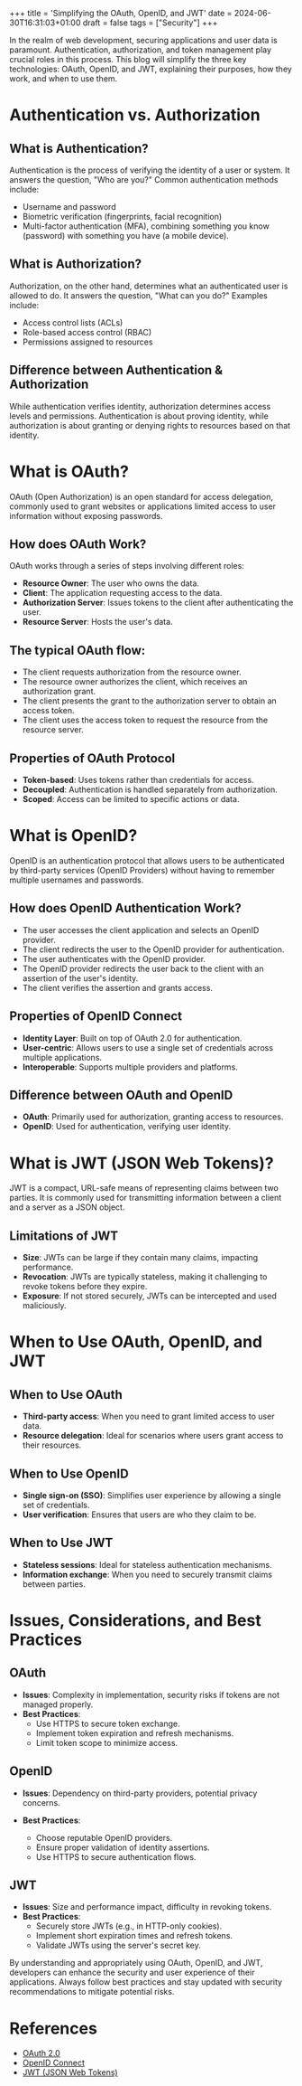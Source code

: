 +++
title = 'Simplifying the OAuth, OpenID, and JWT'
date = 2024-06-30T16:31:03+01:00
draft = false
tags = ["Security"]
+++

In the realm of web development, securing applications and user data is paramount. Authentication, authorization, and token management play crucial roles in this process. This blog will simplify the three key technologies: OAuth, OpenID, and JWT, explaining their purposes, how they work, and when to use them.

# Authentication vs. Authorization

## What is Authentication?

Authentication is the process of verifying the identity of a user or system. It answers the question, "Who are you?" Common authentication methods include:

- Username and password
- Biometric verification (fingerprints, facial recognition)
- Multi-factor authentication (MFA), combining something you know (password) with something you have (a mobile device).

## What is Authorization?

Authorization, on the other hand, determines what an authenticated user is allowed to do. It answers the question, "What can you do?" Examples include:

- Access control lists (ACLs)
- Role-based access control (RBAC)
- Permissions assigned to resources

## Difference between Authentication & Authorization

While authentication verifies identity, authorization determines access levels and permissions. Authentication is about proving identity, while authorization is about granting or denying rights to resources based on that identity.

# What is OAuth?

OAuth (Open Authorization) is an open standard for access delegation, commonly used to grant websites or applications limited access to user information without exposing passwords.

## How does OAuth Work?

OAuth works through a series of steps involving different roles:

- **Resource Owner**: The user who owns the data.
- **Client**: The application requesting access to the data.
- **Authorization Server**: Issues tokens to the client after authenticating the user.
- **Resource Server**: Hosts the user's data.

## The typical OAuth flow:

- The client requests authorization from the resource owner.
- The resource owner authorizes the client, which receives an authorization grant.
- The client presents the grant to the authorization server to obtain an access token.
- The client uses the access token to request the resource from the resource server.

## Properties of OAuth Protocol

- **Token-based**: Uses tokens rather than credentials for access.
- **Decoupled**: Authentication is handled separately from authorization.
- **Scoped**: Access can be limited to specific actions or data.

# What is OpenID?

OpenID is an authentication protocol that allows users to be authenticated by third-party services (OpenID Providers) without having to remember multiple usernames and passwords.

## How does OpenID Authentication Work?

- The user accesses the client application and selects an OpenID provider.
- The client redirects the user to the OpenID provider for authentication.
- The user authenticates with the OpenID provider.
- The OpenID provider redirects the user back to the client with an assertion of the user's identity.
- The client verifies the assertion and grants access.

## Properties of OpenID Connect

- **Identity Layer**: Built on top of OAuth 2.0 for authentication.
- **User-centric**: Allows users to use a single set of credentials across multiple applications.
- **Interoperable**: Supports multiple providers and platforms.

## Difference between OAuth and OpenID

- **OAuth**: Primarily used for authorization, granting access to resources.
- **OpenID**: Used for authentication, verifying user identity.

# What is JWT (JSON Web Tokens)?

JWT is a compact, URL-safe means of representing claims between two parties. It is commonly used for transmitting information between a client and a server as a JSON object.

## Limitations of JWT

- **Size**: JWTs can be large if they contain many claims, impacting performance.
- **Revocation**: JWTs are typically stateless, making it challenging to revoke tokens before they expire.
- **Exposure**: If not stored securely, JWTs can be intercepted and used maliciously.

# When to Use OAuth, OpenID, and JWT

## When to Use OAuth

- **Third-party access**: When you need to grant limited access to user data.
- **Resource delegation**: Ideal for scenarios where users grant access to their resources.

## When to Use OpenID

- **Single sign-on (SSO)**: Simplifies user experience by allowing a single set of credentials.
- **User verification**: Ensures that users are who they claim to be.

## When to Use JWT

- **Stateless sessions**: Ideal for stateless authentication mechanisms.
- **Information exchange**: When you need to securely transmit claims between parties.

# Issues, Considerations, and Best Practices

## OAuth

- **Issues**: Complexity in implementation, security risks if tokens are not managed properly.
- **Best Practices**:
  - Use HTTPS to secure token exchange.
  - Implement token expiration and refresh mechanisms.
  - Limit token scope to minimize access.

## OpenID

- **Issues**: Dependency on third-party providers, potential privacy concerns.

- **Best Practices**:
  - Choose reputable OpenID providers.
  - Ensure proper validation of identity assertions.
  - Use HTTPS to secure authentication flows.

## JWT

- **Issues**: Size and performance impact, difficulty in revoking tokens.
- **Best Practices**:
  - Securely store JWTs (e.g., in HTTP-only cookies).
  - Implement short expiration times and refresh tokens.
  - Validate JWTs using the server's secret key.

By understanding and appropriately using OAuth, OpenID, and JWT, developers can enhance the security and user experience of their applications. Always follow best practices and stay updated with security recommendations to mitigate potential risks.

# References

- [OAuth 2.0](https://oauth.net/2/)
- [OpenID Connect](https://openid.net/developers/how-connect-works/)
- [JWT (JSON Web Tokens)](https://jwt.io/introduction)
